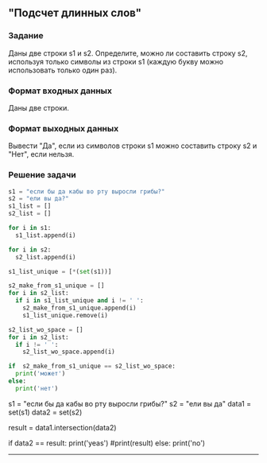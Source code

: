 ## "Подсчет длинных слов"

### Задание

Даны две строки s1 и s2. Определите, можно ли составить строку s2, используя только символы из строки s1 (каждую букву можно использовать только один раз).

### Формат входных данных

Даны две строки.

### Формат выходных данных

Вывести "Да", если из символов строки s1 можно составить строку s2 и "Нет", если нельзя.

### Решение задачи

```python
s1 = "если бы да кабы во рту выросли грибы?"
s2 = "ели вы да?"
s1_list = []
s2_list = []

for i in s1:
  s1_list.append(i)

for i in s2:
  s2_list.append(i)

s1_list_unique = [*(set(s1))]

s2_make_from_s1_unique = []
for i in s2_list:
  if i in s1_list_unique and i != ' ':
    s2_make_from_s1_unique.append(i)
    s1_list_unique.remove(i)

s2_list_wo_space = []
for i in s2_list:
  if i != ' ':
    s2_list_wo_space.append(i)

if  s2_make_from_s1_unique == s2_list_wo_space:
  print('может')
else:
  print('нет')
```
s1 = "если бы да кабы во рту выросли грибы?"
s2 = "ели вы да"
data1 = set(s1)
data2 = set(s2)

result = data1.intersection(data2)

if data2 == result:
    print('yeas')
    #print(result)
else:
    print('no')

---

